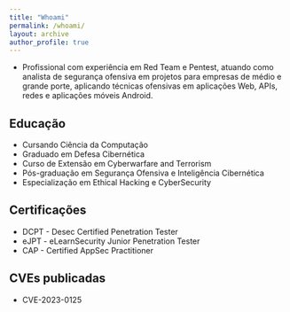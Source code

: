 ```yaml
---
title: "Whoami"
permalink: /whoami/
layout: archive
author_profile: true
---
```


- Profissional com experiência em Red Team e Pentest, atuando como analista de segurança ofensiva em projetos para empresas de médio e grande porte, aplicando técnicas ofensivas em aplicações Web, APIs, redes e aplicações móveis Android.

## Educação
- Cursando Ciência da Computação
- Graduado em Defesa Cibernética
- Curso de Extensão em Cyberwarfare and Terrorism
- Pós-graduação em Segurança Ofensiva e Inteligência Cibernética
- Especialização em Ethical Hacking e CyberSecurity

## Certificações
- DCPT - Desec Certified Penetration Tester
- eJPT - eLearnSecurity Junior Penetration Tester
- CAP - Certified AppSec Practitioner

## CVEs publicadas
- CVE-2023-0125
